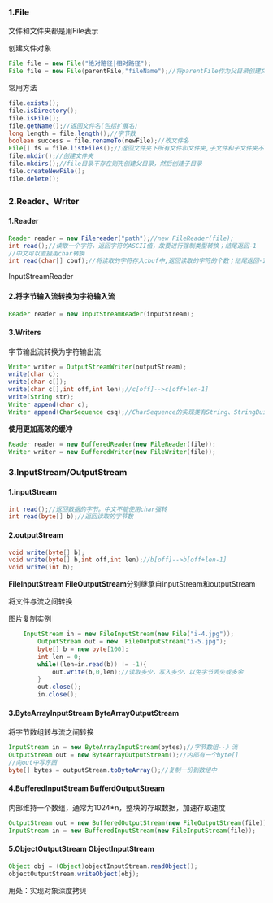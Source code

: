 ### 1.File

文件和文件夹都是用File表示

创建文件对象

```java
File file = new File("绝对路径|相对路径");
File file = new File(parentFile,"fileName");//将parentFile作为父目录创建文件对象
```

常用方法

```java
file.exists();
file.isDirectory();
file.isFile();
file.getName();//返回文件名(包括扩展名)
long length = file.length();//字节数
boolean success = file.renameTo(newFile);//改文件名
File[] fs = file.listFiles();//返回文件夹下所有文件和文件夹,子文件和子文件夹不包括
file.mkdir();//创建文件夹
file.mkdirs();//file目录不存在则先创建父目录，然后创建子目录
file.createNewFile();
file.delete();
```

### 2.Reader、Writer

#### 1.**Reader**

```java
Reader reader = new Filereader("path");//new FileReader(file);
int read();//读取一个字符，返回字符的ASCII值，故要进行强制类型转换；结尾返回-1
//中文可以直接用char转换
int read(char[] cbuf);//将读取的字符存入cbuf中,返回读取的字符的个数；结尾返回-1
```

InputStreamReader

#### 2.**将字节输入流转换为字符输入流**

```java
Reader reader = new InputStreamReader(inputStream);
```

#### 3.Writers

字节输出流转换为字符输出流

```java
Writer writer = OutputStreamWriter(outputStream);
write(char c);
write(char c[]);
write(char c[],int off,int len);//c[off]-->c[off+len-1]
write(String str);
Writer append(char c);
Writer append(CharSequence csq);//CharSequence的实现类有String、StringBuilder、StringBuffer
```

**使用更加高效的缓冲**

```java
Reader reader = new BufferedReader(new FileReader(file));
Writer writer = new BufferedWriter(new FileWriter(file));
```

### 3.InputStream/OutputStream

#### 1.**inputStream**

```java
int read();//返回数据的字节。中文不能使用char强转
int read(byte[] b);//返回读取的字节数
```

#### **2.outputStream**

```java
void write(byte[] b);
void write(byte[] b,int off,int len);//b[off]-->b[off+len-1]
void write(int b);
```

**FileInputStream FileOutputStream**分别继承自inputStream和outputStream

将文件与流之间转换

图片复制实例

```java
	InputStream in = new FileInputStream(new File("i-4.jpg"));
        OutputStream out = new  FileOutputStream("i-5.jpg");
        byte[] b = new byte[100];
        int len = 0;
        while((len=in.read(b)) != -1){
            out.write(b,0,len);//读取多少，写入多少，以免字节丢失或多余
        }
        out.close();
        in.close();
```

#### 3.**ByteArrayInputStream ByteArrayOutputStream**

将字节数组转与流之间转换

```java
InputStream in = new ByteArrayInputStream(bytes);//字节数组--》流
OutputStream out = new ByteArrayOutputStream();//内部有一个byte[]
//向out中写东西
byte[] bytes = outputStream.toByteArray();//复制一份到数组中
```

#### 4.BufferedInputStream BufferdOutputStream

内部维持一个数组，通常为1024*n，整块的存取数据，加速存取速度

```java
OutputStream out = new BufferedOutputStream(new FileOutputStream(file));
InputStream in = new BufferedInputStream(new FileInputStream(file));
```

#### 5.ObjectOutputStream ObjectInputStream

```java
Object obj = (Object)objectInputStream.readObject();
objectOutputStream.writeObject(obj);
```

用处：实现对象深度拷贝
